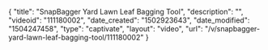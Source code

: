 {
    "title": "SnapBagger Yard Lawn Leaf Bagging Tool",
    "description": "",
    "videoid": "111180002",
    "date_created": "1502923643",
    "date_modified": "1504247458",
    "type": "captivate",
    "layout": "video",
    "url": "\/v\/snapbagger-yard-lawn-leaf-bagging-tool\/111180002"
}